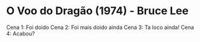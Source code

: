 # O Voo do Dragão (1974) - Bruce Lee
Cena 1: Foi doido
Cena 2: Foi mais doido ainda
Cena 3: Ta loco ainda!
Cena 4: Acabou?